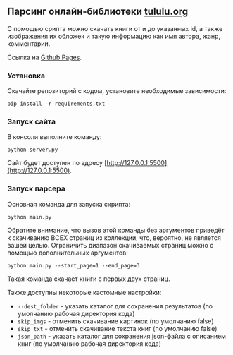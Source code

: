 ## Парсинг онлайн-библиотеки [tululu.org](https://tululu.org)
С помощью срипта можно скачать книги от и до указанных id, а также изображения их обложек и такую информацию как имя автора, жанр, комментарии.

Ссылка на [Github Pages](https://iterekhov98.github.io).

### Установка
Скачайте репозиторий с кодом, установите необходимые зависимости:
```
pip install -r requirements.txt
```
### Запуск сайта
В консоли выполните команду:
```
python server.py
```
Сайт будет доступен по адресу [http://127.0.0.1:5500](http://127.0.0.1:5500).

### Запуск парсера
Основная команда для запуска скрипта:
```
python main.py 
```
Обратите внимание, что вызов этой команды без аргументов приведёт к скачиванию ВСЕХ страниц из коллекции, что, вероятно, не является вашей целью. Ограничить диапазон скачиваемых страниц можно с помощью дополнительных аргументов:
```
python main.py --start_page=1 --end_page=3
```

Такая команда скачает книги с первых двух страниц.

Также доступны некоторые кастомные настройки:
- `--dest_folder` - указать каталог для сохранения результатов (по умолчанию рабочая директория кода)
- `skip_imgs` - отменить скачивание картинок (по умолчанию false)
- `skip_txt` - отменить скачивание текста книг (по умолчанию false)
- `json_path` - указать каталог для сохранения json-файла с описанием книг (по умолчанию рабочая директория кода)
